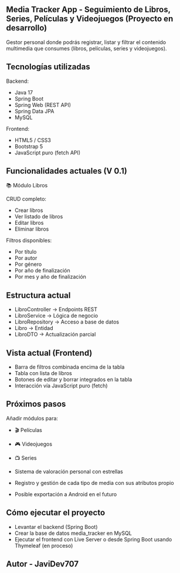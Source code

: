 ## Media Tracker App - Seguimiento de Libros, Series, Películas y Videojuegos (Proyecto en desarrollo)

Gestor personal donde podrás registrar, listar y filtrar el contenido multimedia que consumes (libros, películas, series y videojuegos).

## Tecnologías utilizadas

Backend:
- Java 17
- Spring Boot
- Spring Web (REST API)
- Spring Data JPA
- MySQL

Frontend:
- HTML5 / CSS3
- Bootstrap 5
- JavaScript puro (fetch API)

## Funcionalidades actuales (V 0.1)

📚 Módulo Libros

CRUD completo:
- Crear libros
- Ver listado de libros
- Editar libros
- Eliminar libros

Filtros disponibles:
- Por título
- Por autor
- Por género
- Por año de finalización
- Por mes y año de finalización

## Estructura actual

- LibroController → Endpoints REST
- LibroService → Lógica de negocio
- LibroRepository → Acceso a base de datos
- Libro → Entidad
- LibroDTO → Actualización parcial

## Vista actual (Frontend)

- Barra de filtros combinada encima de la tabla
- Tabla con lista de libros
- Botones de editar y borrar integrados en la tabla
- Interacción vía JavaScript puro (fetch)

## Próximos pasos

Añadir módulos para:
- 🎬 Películas
- 🎮 Videojuegos
- 📺 Series

- Sistema de valoración personal con estrellas
- Registro y gestión de cada tipo de media con sus atributos propio
- Posible exportación a Android en el futuro

## Cómo ejecutar el proyecto

- Levantar el backend (Spring Boot)
- Crear la base de datos media_tracker en MySQL
- Ejecutar el frontend con Live Server o desde Spring Boot usando Thymeleaf (en proceso)

## Autor - JaviDev707


